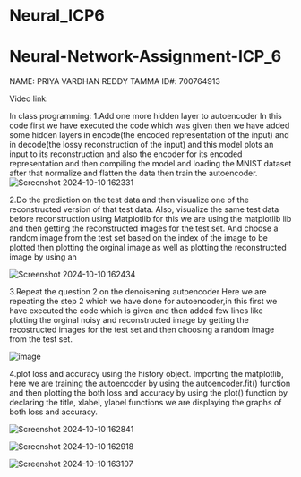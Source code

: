 # Neural_ICP6

# Neural-Network-Assignment-ICP_6

NAME: PRIYA VARDHAN REDDY TAMMA ID#: 700764913

Video link:

In class programming:
1.Add one more hidden layer to autoencoder In this code first we have executed the code which was given then we have added some hidden layers in encode(the encoded representation of the input) and in decode(the lossy reconstruction of the input) and this model plots an input to its reconstruction and also the encoder for its encoded representation and then compiling the model and loading the MNIST dataset after that normalize and flatten the data then train the autoencoder.
![Screenshot 2024-10-10 162331](https://github.com/user-attachments/assets/c1fc9b31-2e3d-4ae4-9c59-0e2b4b6c81ce)

2.Do the prediction on the test data and then visualize one of the reconstructed version of that test data. Also, visualize the same test data before reconstruction using Matplotlib
for this we are using the matplotlib lib and then getting the reconstructed images for the test set. And choose a random image from the test set based on the index of the image to be plotted then plotting the orginal image as well as plotting the reconstructed image by using an

![Screenshot 2024-10-10 162434](https://github.com/user-attachments/assets/ff2094ed-e40d-4287-95cd-e34a69a05af4)


3.Repeat the question 2 on the denoisening autoencoder Here we are repeating the step 2 which we have done for autoencoder,in this first we have executed the code which is given and then added few lines like plotting the orginal noisy and reconstructed image by getting the recostructed images for the test set and then choosing a random image from the test set.

![image](https://github.com/user-attachments/assets/cf56d73a-67e0-4802-9911-c13bf5fd51b9)


4.plot loss and accuracy using the history object. Importing the matplotlib, here we are training the autoencoder by using the autoencoder.fit() function and then plotting the both loss and accuracy by using the plot() function by declaring the title, xlabel, ylabel functions we are displaying the graphs of both loss and accuracy.

![Screenshot 2024-10-10 162841](https://github.com/user-attachments/assets/edddfd86-8b62-492b-b65b-6b7742548016)

![Screenshot 2024-10-10 162918](https://github.com/user-attachments/assets/a28c9dc0-294a-42c0-93b1-4fafbe68112a)

![Screenshot 2024-10-10 163107](https://github.com/user-attachments/assets/917c4b02-7961-49bf-a0cb-7211de1a8f67)





